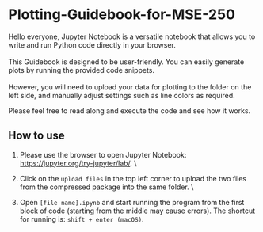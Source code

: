 # Plotting-Guidebook-for-MSE-250

Hello everyone, Jupyter Notebook is a versatile notebook that allows you to write and run Python code directly in your browser. \
\
This Guidebook is designed to be user-friendly. You can easily generate plots by running the provided code snippets.\
\
However, you will need to upload your data for plotting to the folder on the left side, and manually adjust settings such as line colors as required.

Please feel free to read along and execute the code and see how it works.

## How to use

1. Please use the browser to open Jupyter Notebook: https://jupyter.org/try-jupyter/lab/. \

2. Click on the `upload files` in the top left corner to upload the two files from the
compressed package into the same folder. \

3. Open `[file name].ipynb` and start running the program from the first block of code (starting from the middle may cause errors). The shortcut for running is: `shift + enter (macOS)`.
